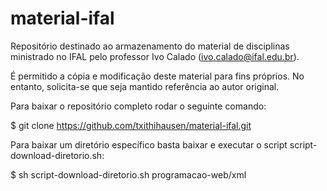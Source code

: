 # material-ifal
Repositório destinado ao armazenamento do material de disciplinas ministrado no IFAL pelo professor Ivo Calado (ivo.calado@ifal.edu.br).

É permitido a cópia e modificação deste material para fins próprios. No entanto, solicita-se que seja mantido referência ao autor original.

Para baixar o repositório completo rodar o seguinte comando:

$ git clone https://github.com/txithihausen/material-ifal.git

Para baixar um diretório específico basta baixar e executar o script script-download-diretorio.sh:

$ sh script-download-diretorio.sh programacao-web/xml



